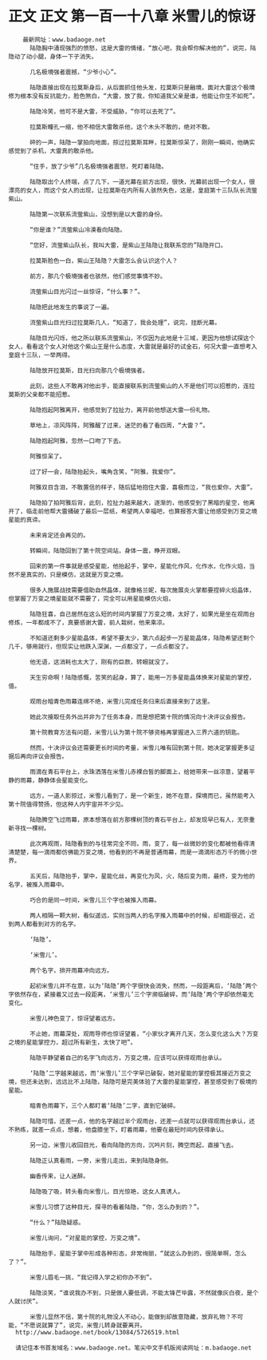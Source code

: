 # 正文 正文 第一百一十八章 米雪儿的惊讶
        最新网址：www.badaoge.net
          陆隐胸中涌现强烈的愤怒，这是大雷的情绪，“放心吧，我会帮你解决他的”，说完，陆隐动了动小腿，身体一下子消失。
      
          几名极境强者震撼，“少爷小心”。
      
          陆隐直接出现在拉莫斯身后，从后面抓住他头发，拉莫斯只是融境，面对大雷这个极境修为根本没有反抗能力，脸色煞白，“大雷，放了我，你知道我父亲是谁，他能让你生不如死”。
      
          陆隐冷笑，他可不是大雷，不受威胁，“你可以去死了”。
      
          拉莫斯瞳孔一缩，他不相信大雷敢杀他，这个木头不敢的，绝对不敢。
      
          砰的一声，陆隐一掌拍向地面，掠过拉莫斯耳畔，拉莫斯惊呆了，刚刚一瞬间，他确实感觉到了杀机，大雷真的敢杀他。
      
          “住手，放了少爷”几名极境强者震怒，死盯着陆隐。
      
          陆隐取出个人终端，点了几下，一道光幕在前方出现，很快，光幕前出现一个女人，很漂亮的女人，而这个女人的出现，让拉莫斯在内所有人骇然失色，这是，皇庭第十三队队长流萤紫山。
      
          陆隐第一次联系流萤紫山，没想到是以大雷的身份。
      
          “你是谁？”流萤紫山冷漠看向陆隐。
      
          “您好，流萤紫山队长，我叫大雷，是紫山王陆隐让我联系您的”陆隐开口。
      
          拉莫斯脸色一白，紫山王陆隐？大雷怎么会认识这个人？
      
          前方，那几个极境强者也骇然，他们感觉事情不妙。
      
          流萤紫山目光闪过一丝惊讶，“什么事？”。
      
          陆隐把此地发生的事说了一遍。
      
          流萤紫山目光扫过拉莫斯几人，“知道了，我会处理”，说完，挂断光幕。
      
          陆隐目光闪烁，他之所以联系流萤紫山，不仅因为此地是十三域，更因为他想试探这个女人，看看这个女人对他这个紫山王是什么态度，大雷就是最好的试金石，何况大雷一直想考入皇庭十三队，一举两得。
      
          陆隐放开拉莫斯，目光扫向那几个极境强者。
      
          此刻，这些人不敢再对他出手，能直接联系到流萤紫山的人不是他们可以招惹的，连拉莫斯的父亲都不能招惹。
      
          陆隐抱起阿雅离开，他感觉到了拉扯力，离开前他想送大雷一份礼物。
      
          草地上，凉风阵阵，阿雅醒了过来，迷茫的看了看四周，“大雷？”。
      
          陆隐抱起阿雅，忽然一口吻了下去。
      
          阿雅惊呆了。
      
          过了好一会，陆隐抬起头，嘴角含笑，“阿雅，我爱你”。
      
          阿雅双目含泪，不敢置信的样子，随后猛地抱住大雷，喜极而泣，“我也爱你，大雷”。
      
          陆隐拍了拍阿雅后背，此刻，拉扯力越来越大，逐渐的，他感受到了黑暗的星空，他离开了，临走前他帮大雷捅破了最后一层纸，希望两人幸福吧，也算报答大雷让他感受到万变之境星能的真谛。
      
          未来肯定还会再见的。
      
          转瞬间，陆隐回到了第十院空间站，身体一震，睁开双眼。
      
          回来的第一件事就是感受星能，他抬起手，掌中，星能化作风，化作水，化作火焰，当然不是真实的，只是模仿，这就是万变之境。
      
          很多人施展战技需要借助自然晶体，就像格兰妮，每次施展炎火掌都要捏碎火焰晶体，但掌握了万变之境星能就不需要了，完全可以用星能模仿火焰，
      
          陆隐狂喜，自己居然在这么短的时间内掌握了万变之境，太好了，如果光是坐在观雨台修炼，一年都成不了，真要感谢大雷，前人栽树，他来乘凉。
      
          不知道还剩多少星能晶体，希望不要太少，第六点起步一万星能晶体，陆隐希望还剩个几千，够用就行，但现实让他跌入深渊，一点都没了，一点点都没了。
      
          他无语，这消耗也太大了，刚有的巨款，转眼就没了。
      
          天生穷命啊！陆隐感慨，苦笑的起身，算了，能用一万多星能晶体换来对星能的掌控，值。
      
          观雨台暗青色雨幕连绵不绝，米雪儿完成任务归来后直接来到了这里。
      
          她此次接取任务外出并非为了任务本身，而是想把第十院的情况向十决评议会报告。
      
          第十院教育方法有问题，米雪儿认为第十院不够资格再掌握进入三界六道的钥匙。
      
          然而，十决评议会还需要更长时间的考量，米雪儿唯有回到第十院，她决定掌握更多证据后再向评议会报告。
      
          雨滴在青石平台上，水珠洒落在米雪儿赤裸白皙的脚面上，给她带来一丝凉意，望着平静的雨幕，静静体会星能变化。
      
          远方，一道人影掠过，米雪儿看到了，是一个新生，她不在意，探境而已，虽然能考入第十院值得赞扬，但这种人内宇宙并不少见。
      
          陆隐腾空飞过雨幕，原本想落在前方那棵树顶的青石平台上，却发现早已有人，无奈重新寻找一棵树。
      
          此次再观雨，陆隐看到的与往常完全不同，雨，变了，每一丝微妙的变化都被他看得清清楚楚，每一滴雨都仿佛能万变之境，他看到的不再是普通雨幕，而是一滴滴形态万千的微小世界。
      
          五天后，陆隐抬手，掌中，星能化丝，再变化为风，火，随后变为雨，最终，变为他的名字，被推入雨幕中。
      
          巧合的是同一时间，米雪儿三个字也被推入雨幕。
      
          两人相隔一颗大树，看似遥远，实则当两人的名字推入雨幕中的时候，却相距很近，近到两人都看到对方的名字。
      
          ‘陆隐’。
      
          ‘米雪儿’。
      
          两个名字，排开雨幕冲向远方。
      
          起初米雪儿并不在意，以为‘陆隐’两个字很快会消失，然而，一段距离后，‘陆隐’两个字依然存在，紧接着又过去一段距离，‘米雪儿’三个字濒临破碎，而‘陆隐’两个字却依然毫无变化。
      
          米雪儿神色变了，惊讶望着远方。
      
          不止她，雨幕深处，观雨导师也惊讶望着，“小家伙才离开几天，怎么变化这么大？万变之境的星能掌控力，超过所有新生，太快了吧”。
      
          陆隐平静望着自己的名字飞向远方，万变之境，应该可以获得观雨台承认。
      
          ‘陆隐’二字越来越远，而‘米雪儿’三个字早已破裂，她对星能的掌控极其接近万变之境，但还未达到，远远比不上陆隐，陆隐可是完美体验了大雷的星能掌控，甚至感受到了极境的星能。
      
          暗青色雨幕下，三个人都盯着‘陆隐’二字，直到它破碎。
      
          陆隐可惜，还差一点，他的名字越过半个观雨台，还差一点就可以获得观雨台承认，还不熟练，就差一点点，想着，他盘膝坐下，盯着雨幕，他要在最短时间内获得承认。
      
          另一边，米雪儿收回目光，看向陆隐的方向，沉吟片刻，腾空而起，直接飞去。
      
          陆隐正认真看雨，一旁，米雪儿走出，来到陆隐身侧。
      
          幽香传来，让人迷醉。
      
          陆隐吸了吸，转头看向米雪儿，目光惊艳，这女人真诱人。
      
          米雪儿习惯了这种目光，探寻的看着陆隐，“你，怎么办到的？”。
      
          “什么？”陆隐疑惑。
      
          米雪儿询问，“对星能的掌控，万变之境”。
      
          陆隐抬手，星能于掌中形成各种形态，非常绚丽，“就这么办到的，很简单啊，怎么了？”。
      
          米雪儿眉毛一挑，“我记得入学之初你办不到”。
      
          陆隐淡笑，“谁说我办不到，只是做人要低调，不能太锋芒毕露，不然就像灰白夜，是个人就讨厌”。
      
          米雪儿显然不信，第十院的礼物没人不动心，能做到却故意隐藏，放弃礼物？不可能，“不愿说就算了”，说完，米雪儿转身就要离开。
      http://www.badaoge.net/book/13084/5726519.html
      
      请记住本书首发域名：www.badaoge.net。笔尖中文手机版阅读网址：m.badaoge.net